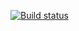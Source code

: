 [![Build status](https://ci.appveyor.com/api/projects/status/1y0fkq76246p7djv?svg=true)](https://ci.appveyor.com/project/A-Yu-Zhukova/1-3web-interface)